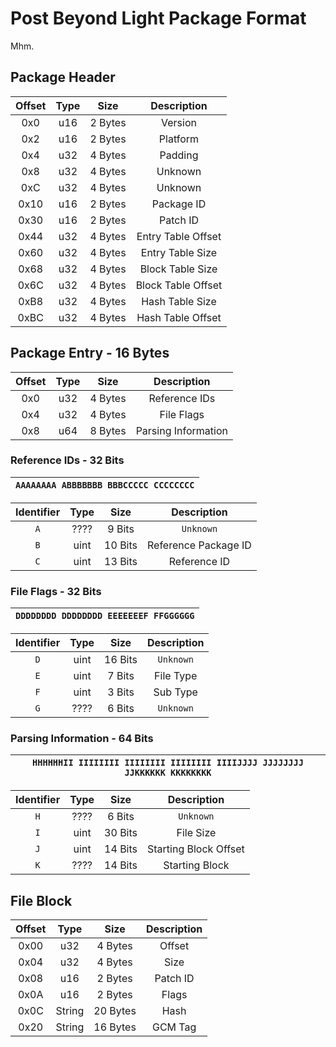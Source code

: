 # Post Beyond Light Package Format

Mhm.

## Package Header

| Offset | Type |  Size   |    Description     |
|:------:|:----:|:-------:|:------------------:|
|  0x0   | u16  | 2 Bytes |      Version       |
|  0x2   | u16  | 2 Bytes |      Platform      |
|  0x4   | u32  | 4 Bytes |      Padding       |
|  0x8   | u32  | 4 Bytes |      Unknown       |
|  0xC   | u32  | 4 Bytes |      Unknown       |
|  0x10  | u16  | 2 Bytes |     Package ID     |
|  0x30  | u16  | 2 Bytes |      Patch ID      |
|  0x44  | u32  | 4 Bytes | Entry Table Offset |
|  0x60  | u32  | 4 Bytes |  Entry Table Size  |
|  0x68  | u32  | 4 Bytes |  Block Table Size  |
|  0x6C  | u32  | 4 Bytes | Block Table Offset |
|  0xB8  | u32  | 4 Bytes |  Hash Table Size   |
|  0xBC  | u32  | 4 Bytes | Hash Table Offset  |


## Package Entry - 16 Bytes

| Offset | Type |  Size   |     Description     |
|:------:|:----:|:-------:|:-------------------:|
|  0x0   | u32  | 4 Bytes |    Reference IDs    | 
|  0x4   | u32  | 4 Bytes |     File Flags      | 
|  0x8   | u64  | 8 Bytes | Parsing Information | 

### Reference IDs - 32 Bits
| `AAAAAAAA ABBBBBBB BBBCCCCC CCCCCCCC` |
|:-------------------------------------:|

| Identifier | Type |  Size   |     Description      |
|:----------:|:----:|:-------:|:--------------------:|
|    `A`     | ???? | 9 Bits  |      `Unknown`       |
|    `B`     | uint | 10 Bits | Reference Package ID |
|    `C`     | uint | 13 Bits |     Reference ID     |

### File Flags - 32 Bits
| `DDDDDDDD DDDDDDDD EEEEEEEF FFGGGGGG` |
|:-------------------------------------:|

| Identifier | Type |  Size   | Description |
|:----------:|:----:|:-------:|:-----------:|
|    `D`     | uint | 16 Bits |  `Unknown`  |
|    `E`     | uint | 7 Bits  |  File Type  |
|    `F`     | uint | 3 Bits  |  Sub Type   |
|    `G`     | ???? | 6 Bits  |  `Unknown`  |

### Parsing Information - 64 Bits
| `HHHHHHII IIIIIIII IIIIIIII IIIIIIII IIIIJJJJ JJJJJJJJ JJKKKKKK KKKKKKKK` |
|:-------------------------------------------------------------------------:|

| Identifier | Type |  Size   |      Description      |
|:----------:|:----:|:-------:|:---------------------:|
|    `H`     | ???? | 6 Bits  |       `Unknown`       |
|    `I`     | uint | 30 Bits |       File Size       |
|    `J`     | uint | 14 Bits | Starting Block Offset |
|    `K`     | ???? | 14 Bits |    Starting Block     |

## File Block

| Offset |  Type  |   Size   | Description |
|:------:|:------:|:--------:|:-----------:|
|  0x00  |  u32   | 4 Bytes  |   Offset    |
|  0x04  |  u32   | 4 Bytes  |    Size     |
|  0x08  |  u16   | 2 Bytes  |  Patch ID   |
|  0x0A  |  u16   | 2 Bytes  |    Flags    |
|  0x0C  | String | 20 Bytes |    Hash     |
|  0x20  | String | 16 Bytes |   GCM Tag   |